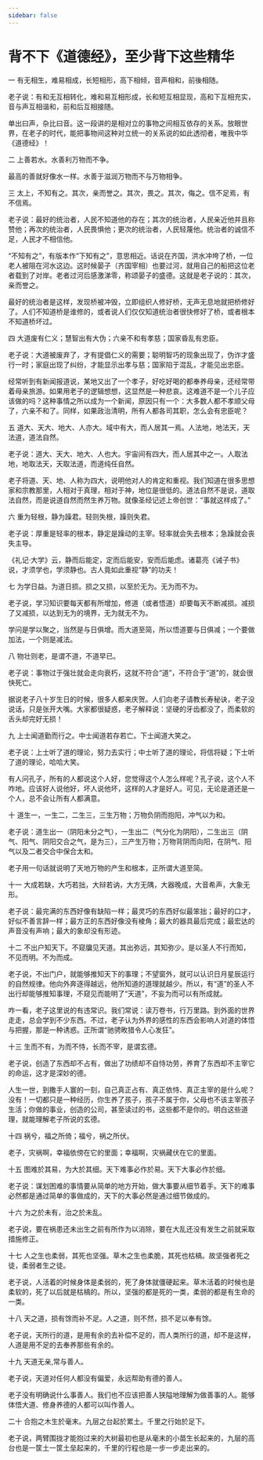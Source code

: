 ```yaml
---
sidebar: false
---
```



# 背不下《道德经》，至少背下这些精华

一 有无相生，难易相成，长短相形，高下相倾，音声相和，前後相随。

老子说：有和无互相转化，难和易互相形成，长和短互相显现，高和下互相充实，音与声互相谐和，前和后互相接随。

单出曰声，杂比曰音。这一段讲的是相对立的事物之间相互依存的关系。放眼世界，在老子的时代，能把事物间这种对立统一的关系说的如此透彻者，唯我中华《道德经》！

二 上善若水。水善利万物而不争。

最高的善就好像水一样。水善于滋润万物而不与万物相争。


三 太上，不知有之。其次，亲而誉之。其次，畏之。其次，侮之。信不足焉，有不信焉。

老子说：最好的统治者，人民不知道他的存在；其次的统治者，人民亲近他并且称赞他；再次的统治者，人民畏惧他；更次的统治者，人民轻蔑他。统治者的诚信不足，人民才不相信他。

“不知有之”，有版本作“下知有之”，意思相近。话说在齐国，洪水冲垮了桥，一位老人被阻在河水这边。这时候晏子（齐国宰相）也要过河，就用自己的船把这位老者载到了对岸。老者过河后感激涕零，称颂晏子的盛德。这就是老子说的：其次，亲而誉之。

最好的统治者是这样，发现桥被冲毁，立即组织人修好桥，无声无息地就把桥修好了。人们不知道桥是谁修的，或者说人们仅仅知道统治者很快修好了桥，或者根本不知道桥坏过。


四 大道废有仁义；慧智出有大伪；六亲不和有孝慈；国家昏乱有忠臣。

老子说：大道被废弃了，才有提倡仁义的需要；聪明智巧的现象出现了，伪诈才盛行一时；家庭出现了纠纷，才能显示出孝与慈；国家陷于混乱，才能见出忠臣。

经常听到有新闻报道说，某地又出了一个孝子，好吃好喝的都奉养母亲，还经常带着母亲旅游。如果用老子的逻辑想想，这显然是一种悲哀。这难道不是一个儿子应该做的吗？这种事情之所以成为一个新闻，原因只有一个：大多数人都不孝顺父母了，六亲不和了。同样，如果政治清明，所有人都各司其职，怎么会有忠臣呢？


五 道大、天大、地大、人亦大。域中有大，而人居其一焉。人法地，地法天，天法道，道法自然。

老子说：道大、天大、地大、人也大。宇宙间有四大，而人居其中之一。人取法地，地取法天，天取法道，而道纯任自然。

老子将道、天、地、人称为四大，说明他对人的肯定和重视。我们知道在很多思想家和宗教那里，人相对于真理，相对于神，地位是很低的。道法自然不是说，道取法自然，而是说道自然而然生养万物。就像圣经记述上帝创世：“事就这样成了。”


六 重为轻根，静为躁君。轻则失根，躁则失君。

老子说：厚重是轻率的根本，静定是躁动的主宰。轻率就会失去根本；急躁就会丧失主导。

《礼记·大学》云，静而后能定，定而后能安，安而后能虑。诸葛亮《诫子书》说，才须学也，学须静也。古人竟如此重视“静”的功夫！

七 为学日益。为道日损。损之又损，以至於无为。无为而不为。

老子说，学习知识要每天都有所增加，修道（或者悟道）却要每天不断减损。减损了又减损，以达到无为的境界，无为就无不为。

学问是学以聚之，当然是与日俱增。而大道至简，所以悟道要与日俱减；一个要做加法，一个则是减法。


八 物壮则老，是谓不道，不道早已。

老子说：事物过于强壮就会走向衰朽，这就不符合“道”，不符合于“道”的，就会很快死亡。

据说老子八十岁生日的时候，很多人都来庆贺。人们向老子请教长寿秘诀，老子没说话，只是张开大嘴。大家都很疑惑，老子解释说：坚硬的牙齿都没了，而柔软的舌头却完好无损！

九 上士闻道勤而行之。中士闻道若存若亡。下士闻道大笑之。

老子说：上士听了道的理论，努力去实行；中士听了道的理论，将信将疑；下士听了道的理论，哈哈大笑。

有人问孔子，所有的人都说这个人好，您觉得这个人怎么样呢？孔子说，这个人不咋地。应该好人说他好，坏人说他坏，这样的人才是好人。可见，无论是道还是一个人，总不会让所有人都满意。


十 道生一，一生二，二生三，三生万物；万物负阴而抱阳，冲气以为和。

老子说：道生出一（阴阳未分之气），一生出二（气分化为阴阳），二生出三（阴气、阳气、阴阳交合之气，是为三），三产生万物；万物背阴而向阳，在阴气、阳气以及二者交合中保合太和。

老子用一句话就说明了天地万物的产生和根本，正所谓大道至简。

十一 大成若缺，大巧若拙，大辩若讷，大方无隅，大器晚成，大音希声，大象无形。

老子说：最完满的东西好像有缺陷一样；最灵巧的东西好似最笨拙；最好的口才，好似不善言辞一样；最方正的东西好像没有棱角；最大的器具最后完成；最宏达的声音没有声响；最大的象却没有形迹。


十二 不出户知天下。不窥牖见天道。其出弥远，其知弥少。是以圣人不行而知，不见而明。不为而成。

老子说，不出门户，就能够推知天下的事理；不望窗外，就可以认识日月星辰运行的自然规律。他向外奔逐得越远，他所知道的道理就越少。所以，有“道”的圣人不出行却能够推知事理，不窥见而能明了“天道”，不妄为而可以有所成就。

咋一看，老子这里说的有违常识。我们常说：读万卷书，行万里路。到外面的世界走走，总会学到不少东西。不过，老子认为外界的感性的东西会影响人对道的体悟与把握，那是一种诱惑。正所谓“驰骋畋猎令人心发狂”。


十三 生而不有，为而不恃，长而不宰，是谓玄德。

老子说，创造了东西却不占有，做出了功绩却不自恃功劳，养育了东西却不主宰它的命运，这才是深妙的德。

人生一世，到撒手人寰的一刻，自己真正占有、真正依恃、真正主宰的是什么呢？没有！一切都只是一种经历，你生养了孩子，孩子不属于你，父母也不该主宰孩子生活；你做的事业，创造的公司，甚至读过的书，这些都不是你的。明白这些道理，就能理解老子所说的玄德。

十四 祸兮，福之所倚；福兮，祸之所伏。

老子，灾祸啊，幸福依傍在它的里面；幸福啊，灾祸藏伏在它的里面。


十五 图难於其易，为大於其细。天下难事必作於易。天下大事必作於细。

老子说：谋划困难的事情要从简单的地方开始，做大事要从细节着手。天下的难事必然都是通过简单的事做成的，天下的大事必然是通过细节做成的。

十六 为之於未有，治之於未乱。

老子说，要在祸患还未出生之前有所作为以消除，要在大乱还没有发生之前就采取措施修正。


十七 人之生也柔弱，其死也坚强。草木之生也柔脆，其死也枯槁。故坚强者死之徒，柔弱者生之徒。

老子说，人活着的时候身体是柔弱的，死了身体就僵硬起来。草木活着的时候也是柔软的，死了以后就是枯槁的。所以，坚强的都是死的一类，柔弱的都是有生命的一类。

十八 天之道，损有馀而补不足。人之道，则不然，损不足以奉有馀。

老子说，天所行的道，是用有余的去补偿不足的，而人类所行的道，却不是这样，人道是用不足的去奉养那些有余的。


十九 天道无亲,常与善人。

老子说，天道对任何人都没有偏爱，永远帮助有德的善人。

老子没有明确说什么事善人。我们也不应该把善人狭隘地理解为做善事的人。能够体悟大道、修身养德的人都可以叫作善人。

二十 合抱之木生於毫末。九层之台起於累土。千里之行始於足下。

老子说，两臂围拢才能抱过来的大树最初也是从毫末的小苗生长起来的，九层的高台也是一筐土一筐土垒起来的，千里的行程也是一步一步走出来的。